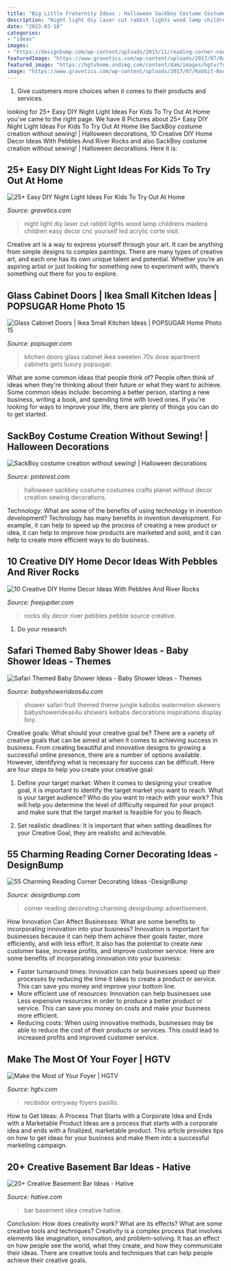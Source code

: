 ```yaml
---
title: "Big Little Fraternity Ideas : Halloween Sackboy Costume Costumes Crafts Planet Without Decor Creation Sewing Decorations"
description: "Night light diy laser cut rabbit lights wood lamp childrens madera children easy decor cnc yourself led acrylic corte visit"
date: "2023-03-18"
categories:
- "ideas"
images:
- "https://designbump.com/wp-content/uploads/2015/11/reading-corner-nook15.jpg"
featuredImage: "https://www.gravetics.com/wp-content/uploads/2017/07/Rabbit-Bouwlampie.jpg"
featured_image: "https://hgtvhome.sndimg.com/content/dam/images/hgtv/fullset/2005/11/28/5/dec05decnews_firstimpressions_bar_V.jpg.rend.hgtvcom.616.822.suffix/1400936790499.jpeg"
image: "https://www.gravetics.com/wp-content/uploads/2017/07/Rabbit-Bouwlampie.jpg"
---
```



1. Give customers more choices when it comes to their products and services.

	

		
looking for 25+ Easy DIY Night Light Ideas For Kids To Try Out At Home you've came to the right page. We have 8 Pictures about 25+ Easy DIY Night Light Ideas For Kids To Try Out At Home like SackBoy costume creation without sewing! | Halloween decorations, 10 Creative DIY Home Decor Ideas With Pebbles And River Rocks and also SackBoy costume creation without sewing! | Halloween decorations. Here it is:
		
    
## 25+ Easy DIY Night Light Ideas For Kids To Try Out At Home

<img loading=lazy src="https://www.gravetics.com/wp-content/uploads/2017/07/Rabbit-Bouwlampie.jpg" onerror="this.onerror=null;this.src='https://tse3.mm.bing.net/th?id=OIP.RJ06cxm3DDV4uXSfnUZ5igHaJ4&amp;pid=15.1';" alt="25+ Easy DIY Night Light Ideas For Kids To Try Out At Home">

_Source: gravetics.com_

>night light diy laser cut rabbit lights wood lamp childrens madera children easy decor cnc yourself led acrylic corte visit. 

	

Creative art is a way to express yourself through your art. It can be anything from simple designs to complex paintings. There are many types of creative art, and each one has its own unique talent and potential. Whether you’re an aspiring artist or just looking for something new to experiment with, there’s something out there for you to explore.

    
## Glass Cabinet Doors | Ikea Small Kitchen Ideas | POPSUGAR Home Photo 15

<img loading=lazy src="https://media1.popsugar-assets.com/files/thumbor/oUJKgXzH60nGIyrsCHJzlEAMLiA/fit-in/728xorig/filters:format_auto-!!-:strip_icc-!!-/2019/01/09/985/n/1922794/5b37882b5d4b7871_Ikea_Small_Kitchen_Cabinets_Sink_and_Faucet/i/Glass-Cabinet-Doors.jpg" onerror="this.onerror=null;this.src='https://tse3.mm.bing.net/th?id=OIP.KdV-1M6JleVeYsSRtAkiYgHaLH&amp;pid=15.1';" alt="Glass Cabinet Doors | Ikea Small Kitchen Ideas | POPSUGAR Home Photo 15">

_Source: popsugar.com_

>kitchen doors glass cabinet ikea sweeten 70s dose apartment cabinets gets luxury popsugar. 

	

What are some common ideas that people think of?
People often think of ideas when they're thinking about their future or what they want to achieve. Some common ideas include: becoming a better person, starting a new business, writing a book, and spending time with loved ones. If you're looking for ways to improve your life, there are plenty of things you can do to get started.

    
## SackBoy Costume Creation Without Sewing! | Halloween Decorations

<img loading=lazy src="https://i.pinimg.com/736x/11/96/76/119676f526f9b43e403b1179f749512d--halloween-crafts-halloween-costumes.jpg" onerror="this.onerror=null;this.src='https://tse1.mm.bing.net/th?id=OIP.immSdadCLOVmiQi82XjrVQDhEs&amp;pid=15.1';" alt="SackBoy costume creation without sewing! | Halloween decorations">

_Source: pinterest.com_

>halloween sackboy costume costumes crafts planet without decor creation sewing decorations. 

	

Technology: What are some of the benefits of using technology in invention development?
Technology has many benefits in invention development. For example, it can help to speed up the process of creating a new product or idea, it can help to improve how products are marketed and sold, and it can help to create more efficient ways to do business.

    
## 10 Creative DIY Home Decor Ideas With Pebbles And River Rocks

<img loading=lazy src="http://www.freejupiter.com/wp-content/uploads/2017/07/DIY-Home-Decor-Ideas-With-Pebbles-And-River-Rocks-7.jpg" onerror="this.onerror=null;this.src='https://tse1.mm.bing.net/th?id=OIP.Z1Zfvls_eKABlQilMiuO0QHaPM&amp;pid=15.1';" alt="10 Creative DIY Home Decor Ideas With Pebbles And River Rocks">

_Source: freejupiter.com_

>rocks diy decor river pebbles pebble source creative. 

	

1. Do your research

    
## Safari Themed Baby Shower Ideas - Baby Shower Ideas - Themes

<img loading=lazy src="http://www.babyshowerideas4u.com/wp-content/uploads/2014/05/safari-baby-shower-ideas-food-ideas-fruit-kebabs.jpg" onerror="this.onerror=null;this.src='https://tse3.mm.bing.net/th?id=OIP.Bbew9QhRBBtuWRka4XXfUwHaLJ&amp;pid=15.1';" alt="Safari Themed Baby Shower Ideas - Baby Shower Ideas - Themes">

_Source: babyshowerideas4u.com_

>shower safari fruit themed theme jungle kabobs watermelon skewers babyshowerideas4u showers kebabs decorations inspirations display boy. 

	

Creative goals: What should your creative goal be?
There are a variety of creative goals that can be aimed at when it comes to achieving success in business. From creating beautiful and innovative designs to growing a successful online presence, there are a number of options available. However, identifying what is necessary for success can be difficult. Here are four steps to help you create your creative goal:
1. Define your target market: When it comes to designing your creative goal, it is important to identify the target market you want to reach. What is your target audience? Who do you want to reach with your work? This will help you determine the level of difficulty required for your project and make sure that the target market is feasible for you to Reach.

2. Set realistic deadlines: It is important that when setting deadlines for your Creative Goal, they are realistic and achievable.

    
## 55 Charming Reading Corner Decorating Ideas -DesignBump

<img loading=lazy src="https://designbump.com/wp-content/uploads/2015/11/reading-corner-nook15.jpg" onerror="this.onerror=null;this.src='https://tse1.mm.bing.net/th?id=OIP.jMiaANAbVp8b259YGktSxAHaLG&amp;pid=15.1';" alt="55 Charming Reading Corner Decorating Ideas -DesignBump">

_Source: designbump.com_

>corner reading decorating charming designbump advertisement. 

	

How Innovation Can Affect Businesses: What are some benefits to incorporating innovation into your business?
Innovation is important for businesses because it can help them achieve their goals faster, more efficiently, and with less effort. It also has the potential to create new customer base, increase profits, and improve customer service. Here are some benefits of incorporating innovation into your business: 
- Faster turnaround times: Innovation can help businesses speed up their processes by reducing the time it takes to create a product or service. This can save you money and improve your bottom line. 
- More efficient use of resources: Innovation can help businesses use Less expensive resources in order to produce a better product or service. This can save you money on costs and make your business more efficient. 
- Reducing costs: When using innovative methods, businesses may be able to reduce the cost of their products or services. This could lead to increased profits and improved customer service.

    
## Make The Most Of Your Foyer | HGTV

<img loading=lazy src="https://hgtvhome.sndimg.com/content/dam/images/hgtv/fullset/2005/11/28/5/dec05decnews_firstimpressions_bar_V.jpg.rend.hgtvcom.616.822.suffix/1400936790499.jpeg" onerror="this.onerror=null;this.src='https://tse1.mm.bing.net/th?id=OIP.z1i590RU4WMVq5EjpksPcgHaJ4&amp;pid=15.1';" alt="Make the Most of Your Foyer | HGTV">

_Source: hgtv.com_

>recibidor entryway foyers pasillo. 

	

How to Get Ideas: A Process That Starts with a Corporate Idea and Ends with a Marketable Product
Ideas are a process that starts with a corporate idea and ends with a finalized, marketable product. This article provides tips on how to get ideas for your business and make them into a successful marketing campaign.

    
## 20+ Creative Basement Bar Ideas - Hative

<img loading=lazy src="https://hative.com/wp-content/uploads/2014/05/basement-bar-ideas/6-cute-basement-bar-idea.jpg" onerror="this.onerror=null;this.src='https://tse1.mm.bing.net/th?id=OIP.GEbj7Kaxu-d5yLM5El9EXAHaLP&amp;pid=15.1';" alt="20+ Creative Basement Bar Ideas - Hative">

_Source: hative.com_

>bar basement idea creative hative. 

	

Conclusion: How does creativity work? What are its effects? What are some creative tools and techniques?
Creativity is a complex process that involves elements like imagination, innovation, and problem-solving. It has an effect on how people see the world, what they create, and how they communicate their ideas. There are creative tools and techniques that can help people achieve their creative goals.

